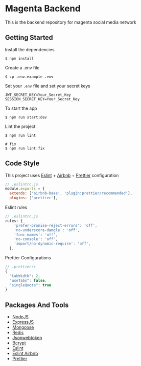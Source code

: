 # Magenta Backend

This is the backend repository for magenta social media network

## Getting Started

Install the dependencies

```shell
$ npm install
```

Create a .env file

```shell
$ cp .env.example .env
```

Set your `.env` file and set your secret keys

```shell
JWT_SECRET_KEY=Your_Secret_Key
SESSION_SECRET_KEY=Your_Secret_Key
```

To start the app

```shell
$ npm run start:dev
```

Lint the project

```shell
$ npm run lint

# fix
$ npm run lint:fix
```

## Code Style

This project uses [Eslint](https://eslint.org/) + [Airbnb](https://github.com/airbnb/javascript) + [Prettier](https://prettier.io/) configuration

```js
// .eslintrc.js
module.exports = {
  extends: ['airbnb-base', 'plugin:prettier/recommended'],
  plugins: ['prettier'],
```

Eslint rules

```js
// .eslintrc.js
rules: {
    'prefer-promise-reject-errors': 'off',
    'no-underscore-dangle': 'off',
    'func-names': 'off',
    'no-console': 'off',
    'import/no-dynamic-require': 'off',
  },
```

Prettier Configurations

```js
// .prettierrc
{
  "tabWidth": 2,
  "useTabs": false,
  "singleQuote": true
}
```

## Packages And Tools

- [NodeJS](https://nodejs.org/)
- [ExpressJS](http://expressjs.com/)
- [Mongoose](https://mongoosejs.com/)
- [Redis](https://github.com/NodeRedis/node-redis)
- [Jsonwebtoken](https://github.com/auth0/node-jsonwebtoken#readme)
- [Bcrypt](https://github.com/kelektiv/node.bcrypt.js#readme)
- [Eslint](https://eslint.org/)
- [Eslint Airbnb](https://github.com/airbnb/javascript)
- [Prettier](https://prettier.io/)
